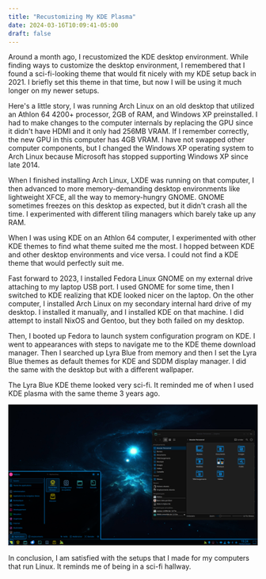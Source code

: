 ```yaml
---
title: "Recustomizing My KDE Plasma"
date: 2024-03-16T10:09:41-05:00
draft: false
---
```


Around a month ago, I recustomized the KDE desktop environment. While finding ways to customize the desktop environment, I remembered that I found a sci-fi-looking theme that would fit nicely with my KDE setup back in 2021. I briefly set this theme in that time, but now I will be using it much longer on my newer setups.

Here's a little story, I was running Arch Linux on an old desktop that utilized an Athlon 64 4200+ processor, 2GB of RAM, and Windows XP preinstalled. I had to make changes to the computer internals by replacing the GPU since it didn't have HDMI and it only had 256MB VRAM. If I remember correctly, the new GPU in this computer has 4GB VRAM. I have not swapped other computer components, but I changed the Windows XP operating system to Arch Linux because Microsoft has stopped supporting Windows XP since late 2014.

When I finished installing Arch Linux, LXDE was running on that computer, I then advanced to more memory-demanding desktop environments like lightweight XFCE, all the way to memory-hungry GNOME. GNOME sometimes freezes on this desktop as expected, but it didn't crash all the time. I experimented with different tiling managers which barely take up any RAM.

When I was using KDE on an Athlon 64 computer, I experimented with other KDE themes to find what theme suited me the most. I hopped between KDE and other desktop environments and vice versa. I could not find a KDE theme that would perfectly suit me.

Fast forward to 2023, I installed Fedora Linux GNOME on my external drive attaching to my laptop USB port. I used GNOME for some time, then I switched to KDE realizing that KDE looked nicer on the laptop. On the other computer, I installed Arch Linux on my secondary internal hard drive of my desktop. I installed it manually, and I installed KDE on that machine. I did attempt to install NixOS and Gentoo, but they both failed on my desktop.

Then, I booted up Fedora to launch system configuration program on KDE. I went to appearances with steps to navigate me to the KDE theme download manager. Then I searched up Lyra Blue from memory and then I set the Lyra Blue themes as default themes for KDE and SDDM display manager. I did the same with the desktop but with a different wallpaper.

The Lyra Blue KDE theme looked very sci-fi. It reminded me of when I used KDE plasma with the same theme 3 years ago.

![Lyra Blue Desktop Screenshot](images/lyrab-desktop-screenshot.png)

In conclusion, I am satisfied with the setups that I made for my computers that run Linux. It reminds me of being in a sci-fi hallway.
